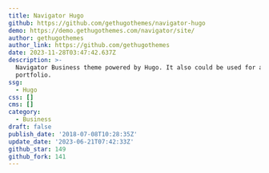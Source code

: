 ```yaml
---
title: Navigator Hugo
github: https://github.com/gethugothemes/navigator-hugo
demo: https://demo.gethugothemes.com/navigator/site/
author: gethugothemes
author_link: https://github.com/gethugothemes
date: 2023-11-28T03:47:42.637Z
description: >-
  Navigator Business theme powered by Hugo. It also could be used for a personal
  portfolio.
ssg:
  - Hugo
css: []
cms: []
category:
  - Business
draft: false
publish_date: '2018-07-08T10:28:35Z'
update_date: '2023-06-21T07:42:33Z'
github_star: 149
github_fork: 141
---
```

